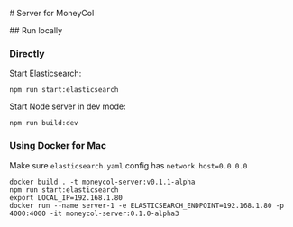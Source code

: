 # Server for MoneyCol

## Run locally

### Directly

Start Elasticsearch:

```
npm run start:elasticsearch
```

Start Node server in dev mode:
```
npm run build:dev
```

### Using Docker for Mac

Make sure `elasticsearch.yaml` config has `network.host=0.0.0.0`

```
docker build . -t moneycol-server:v0.1.1-alpha
npm run start:elasticsearch
export LOCAL_IP=192.168.1.80
docker run --name server-1 -e ELASTICSEARCH_ENDPOINT=192.168.1.80 -p 4000:4000 -it moneycol-server:0.1.0-alpha3
```
